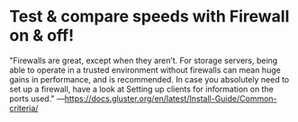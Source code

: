 # Test & compare speeds with Firewall on & off!

"Firewalls are great, except when they aren’t. For storage servers, being able to operate in a trusted environment without firewalls can mean huge gains in performance, and is recommended. In case you absolutely need to set up a firewall, have a look at Setting up clients for information on the ports used."
—https://docs.gluster.org/en/latest/Install-Guide/Common-criteria/
